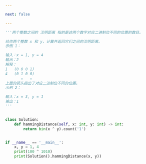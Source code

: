 ```yaml
---

next: false

---
```




<BlogInfo id="1259" title="40.汉明距离" author="白日梦想猿" pv=0 read_times=0 pre_cost_time="0分20秒" category="leetcode" tag_list="['leetcode']" create_time="2022.03.14 20:35:46" update_time="2022.03.14 21:05:24" />

```python
'''两个整数之间的 汉明距离 指的是这两个数字对应二进制位不同的位置的数目。

给你两个整数 x 和 y，计算并返回它们之间的汉明距离。
示例 1：

输入：x = 1, y = 4
输出：2
解释：
1   (0 0 0 1)
4   (0 1 0 0)
       ↑   ↑
上面的箭头指出了对应二进制位不同的位置。
示例 2：

输入：x = 3, y = 1
输出：1
'''


class Solution:
    def hammingDistance(self, x: int, y: int) -> int:
        return bin(x ^ y).count('1')


if __name__ == '__main__':
    x, y = 1, 4
    print(100 ^ 1010)
    print(Solution().hammingDistance(x, y))

```



<ActionBox />
